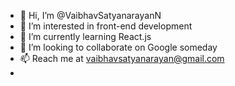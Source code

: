- 👋 Hi, I’m @VaibhavSatyanarayanN
- 👀 I’m interested in front-end development
- 🌱 I’m currently learning React.js
- 💞️ I’m looking to collaborate on Google someday
- 📫 Reach me at vaibhavsatyanarayan@gmail.com
- 

<!---
VaibhavSatyanarayanN/VaibhavSatyanarayanN is a ✨ special ✨ repository because its `README.md` (this file) appears on your GitHub profile.
You can click the Preview link to take a look at your changes.
--->
